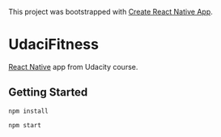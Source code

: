 This project was bootstrapped with [Create React Native App](https://github.com/react-community/create-react-native-app).

# UdaciFitness

[React Native](https://facebook.github.io/react-native/) app from Udacity course.


## Getting Started

```
npm install
```
```
npm start
```
